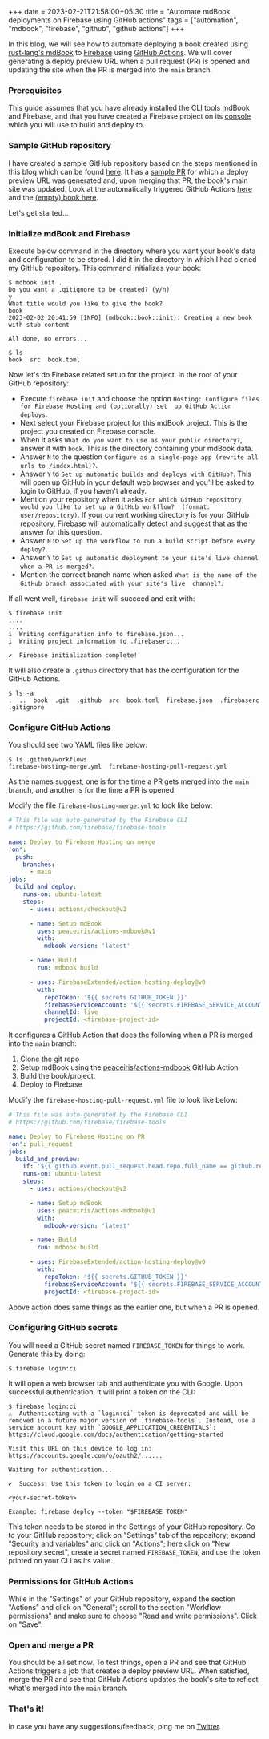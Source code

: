 +++ 
date = 2023-02-21T21:58:00+05:30
title = "Automate mdBook deployments on Firebase using GitHub actions"
tags = ["automation", "mdbook", "firebase", "github", "github actions"]
+++

In this blog, we will see how to automate deploying a book created using 
[rust-lang's mdBook](https://rust-lang.github.io/mdBook/index.html) to [Firebase](https://firebase.google.com/) using 
[GitHub Actions](https://docs.github.com/en/actions). We will cover generating a deploy preview URL when a pull 
request (PR) is opened and updating the site when the PR is merged into the `main` branch.

### Prerequisites

This guide assumes that you have already installed the CLI tools mdBook and Firebase, and that you have created a 
Firebase project on its [console](https://console.firebase.google.com/) which you will use to build and deploy to.

### Sample GitHub repository

I have created a sample GitHub repository based on the steps mentioned in this blog which can be found 
[here](https://github.com/dharmit/sampleMdbookFirebase). It has a
[sample PR](https://github.com/dharmit/sampleMdbookFirebase/pull/1) for which a deploy preview URL was generated and, 
upon merging that PR, the book's main site was updated. Look at the automatically triggered GitHub Actions 
[here](https://github.com/dharmit/sampleMdbookFirebase/actions) and the 
[(empty) book here](https://samplemdfbgh.web.app/). 

Let's get started...

### Initialize mdBook and Firebase

Execute below command in the directory where you want your book's data and configuration to be stored. I did it in 
the directory in which I had cloned my GitHub repository. This command initializes your book:
```shell
$ mdbook init .
Do you want a .gitignore to be created? (y/n)
y
What title would you like to give the book?
book
2023-02-02 20:41:59 [INFO] (mdbook::book::init): Creating a new book with stub content

All done, no errors...

$ ls
book  src  book.toml
```
Now let's do Firebase related setup for the project. In the root of your GitHub repository:
* Execute `firebase init` and choose the option `Hosting: Configure files for Firebase Hosting and (optionally) set 
  up GitHub Action deploys`. 
* Next select your Firebase project for this mdBook project. This is the project you created on Firebase console.
* When it asks `What do you want to use as your public directory?`, answer it with `book`. This is the directory 
  containing your mdBook data.
* Answer `N` to the question `Configure as a single-page app (rewrite all urls to /index.html)?`.
* Answer `Y` to `Set up automatic builds and deploys with GitHub?`. This will open up GitHub in your default web 
  browser and you'll be asked to login to GitHub, if you haven't already.
* Mention your repository when it asks `For which GitHub repository would you like to set up a GitHub workflow? 
  (format: user/repository)`. If your current working directory is for your GitHub repository, Firebase will 
  automatically detect and suggest that as the answer for this question.
* Answer `N` to `Set up the workflow to run a build script before every deploy?`.
* Answer `Y` to `Set up automatic deployment to your site's live channel when a PR is merged?`.
* Mention the correct branch name when asked `What is the name of the GitHub branch associated with your site's live 
  channel?`.

If all went well, `firebase init` will succeed and exit with:
```shell
$ firebase init
....
....
i  Writing configuration info to firebase.json...
i  Writing project information to .firebaserc...

✔  Firebase initialization complete!
```
It will also create a `.github` directory that has the configuration for the GitHub Actions.
```shell
$ ls -a
.  ..  book  .git  .github  src  book.toml  firebase.json  .firebaserc  .gitignore
```

### Configure GitHub Actions

You should see two YAML files like below:
```shell
$ ls .github/workflows
firebase-hosting-merge.yml  firebase-hosting-pull-request.yml
```
As the names suggest, one is for the time a PR gets merged into the `main` branch, and another is for the time a PR 
is opened.

Modify the file `firebase-hosting-merge.yml` to look like below:
```yaml
# This file was auto-generated by the Firebase CLI
# https://github.com/firebase/firebase-tools

name: Deploy to Firebase Hosting on merge
'on':
  push:
    branches:
      - main
jobs:
  build_and_deploy:
    runs-on: ubuntu-latest
    steps:
      - uses: actions/checkout@v2

      - name: Setup mdBook
        uses: peaceiris/actions-mdbook@v1
        with:
          mdbook-version: 'latest'

      - name: Build
        run: mdbook build

      - uses: FirebaseExtended/action-hosting-deploy@v0
        with:
          repoToken: '${{ secrets.GITHUB_TOKEN }}'
          firebaseServiceAccount: '${{ secrets.FIREBASE_SERVICE_ACCOUNT_<firebase-project-id> }}'
          channelId: live
          projectId: <firebase-project-id>
```
It configures a GitHub Action that does the following when a PR is merged into the `main` branch:
1. Clone the git repo
2. Setup mdBook using the [peaceiris/actions-mdbook](https://github.com/peaceiris/actions-mdbook) GitHub Action
3. Build the book/project.
4. Deploy to Firebase

Modify the `firebase-hosting-pull-request.yml` file to look like below:
```yaml
# This file was auto-generated by the Firebase CLI
# https://github.com/firebase/firebase-tools

name: Deploy to Firebase Hosting on PR
'on': pull_request
jobs:
  build_and_preview:
    if: '${{ github.event.pull_request.head.repo.full_name == github.repository }}'
    runs-on: ubuntu-latest
    steps:
      - uses: actions/checkout@v2

      - name: Setup mdBook
        uses: peaceiris/actions-mdbook@v1
        with:
          mdbook-version: 'latest'

      - name: Build
        run: mdbook build

      - uses: FirebaseExtended/action-hosting-deploy@v0
        with:
          repoToken: '${{ secrets.GITHUB_TOKEN }}'
          firebaseServiceAccount: '${{ secrets.FIREBASE_SERVICE_ACCOUNT_<firebase-project-id> }}'
          projectId: <firebase-project-id>
```
Above action does same things as the earlier one, but when a PR is opened.

### Configuring GitHub secrets

You will need a GitHub secret named `FIREBASE_TOKEN` for things to work. Generate this by doing:

```shell
$ firebase login:ci
```

It will open a web browser tab and authenticate you with Google. Upon successful authentication, it will print a 
token on the CLI:

```shell
$ firebase login:ci
⚠  Authenticating with a `login:ci` token is deprecated and will be removed in a future major version of `firebase-tools`. Instead, use a service account key with `GOOGLE_APPLICATION_CREDENTIALS`: https://cloud.google.com/docs/authentication/getting-started

Visit this URL on this device to log in:
https://accounts.google.com/o/oauth2/......

Waiting for authentication...

✔  Success! Use this token to login on a CI server:

<your-secret-token>

Example: firebase deploy --token "$FIREBASE_TOKEN"
```

This token needs to be stored in the Settings of your GitHub repository. Go to your GitHub repository; click on 
"Settings" tab of the repository; expand "Security and variables" and click on "Actions"; here click on "New 
repository secret", create a secret named `FIREBASE_TOKEN`, and use the token printed on your CLI as its value.

### Permissions for GitHub Actions

While in the "Settings" of your GitHub repository, expand the section "Actions" and click on "General"; scroll to 
the section "Workflow permissions" and make sure to choose "Read and write permissions". Click on "Save".

### Open and merge a PR

You should be all set now. To test things, open a PR and see that GitHub Actions triggers a job that creates a 
deploy preview URL. When satisfied, merge the PR and see that GitHub Actions updates the book's site to reflect 
what's merged into the `main` branch.

### That's it!

In case you have any suggestions/feedback, ping me on [Twitter](https://twitter.com/dharm1t).